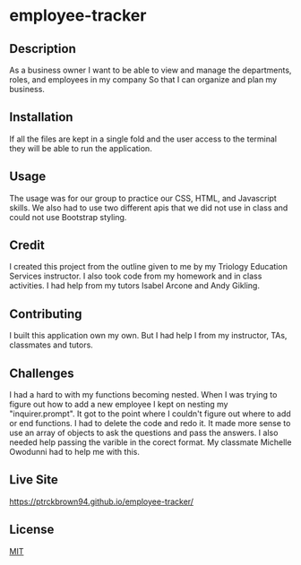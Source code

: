# employee-tracker

## Description 
As a business owner I want to be able to view and manage the departments, roles, and employees in my company So that I can organize and plan my business.

## Installation 
If all the files are kept in a single fold and the user access to the terminal they will be able to run the application.  

## Usage
The usage was for our group to practice our CSS, HTML, and Javascript skills. We also had to use two different apis that we did not use in class and could not use Bootstrap styling. 

## Credit
I created this project from the outline given to me by my Triology Education Services instructor. I also took code from my homework and in class activities. I had help from my tutors Isabel Arcone and Andy Gikling. 

## Contributing 
I built this application own my own. But I had help I from my instructor, TAs, classmates and tutors.

## Challenges
I had a hard to with my functions becoming nested. When I was trying to figure out how to add a new employee I kept on nesting my "inquirer.prompt". It got to the point where I couldn't figure out where to add or end functions. I had to delete the code and redo it. It made more sense to use an array of objects to ask the questions and pass the answers. I also needed help passing the varible in the corect format. My classmate Michelle Owodunni had to help me with this.    

## Live Site
https://ptrckbrown94.github.io/employee-tracker/

## License
[MIT](https://choosealicense.com/licenses/mit/)